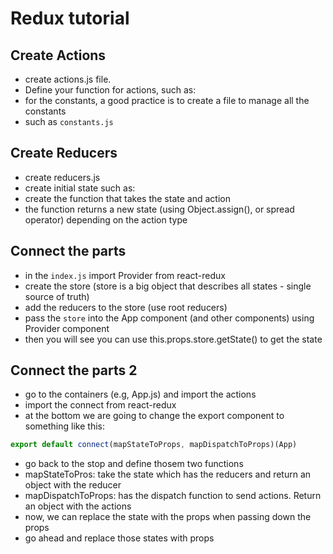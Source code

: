 # Redux tutorial
## Create Actions
- create actions.js file.
- Define your function for actions, such as:
- for the constants, a good practice is to create a file to manage all the constants
- such as `constants.js`

## Create Reducers
- create reducers.js
- create initial state such as:
- create the function that takes the state and action
- the function returns a new state (using Object.assign(), or spread operator) depending on the action type

## Connect the parts
- in the `index.js` import Provider from react-redux
- create the store (store is a big object that describes all states - single source of truth)
- add the reducers to the store (use root reducers)
- pass the `store` into the App component (and other components) using Provider component
- then you will see you can use this.props.store.getState() to get the state

## Connect the parts 2
- go to the containers (e.g, App.js) and import the actions
- import the connect from react-redux
- at the bottom we are going to change the export component to something like this:
```javascript
export default connect(mapStateToProps, mapDispatchToProps)(App)
```
- go back to the stop and define thosem two functions 
- mapStateToPros: take the state which has the reducers and return an object with the reducer
- mapDispatchToProps: has the dispatch function  to send actions. Return an object with the actions
- now, we can replace the state with the props when passing down the props
- go ahead and replace those states with props




